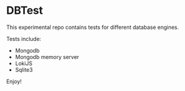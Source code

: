 # DBTest

This experimental repo contains tests for different database engines.

Tests include:
* Mongodb
* Mongodb memory server
* LokiJS
* Sqlite3

Enjoy!